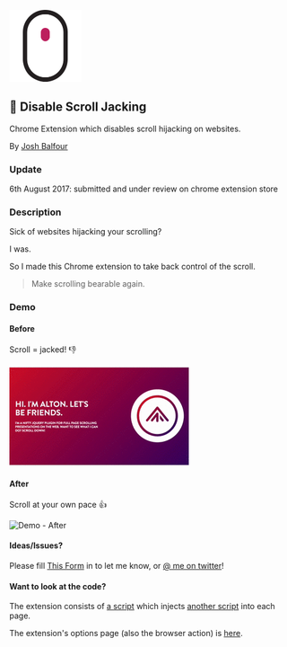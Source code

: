 ![Logo](extension/icons/icon128.png)

## 🚫 Disable Scroll Jacking

Chrome Extension which disables scroll hijacking on websites.

By [Josh Balfour](https://twitter.com/joshbal4)

### Update
6th August 2017: submitted and under review on chrome extension store

### Description

Sick of websites hijacking your scrolling? 

I was.

So I made this Chrome extension to take back control of the scroll.


> Make scrolling bearable again.


### Demo

#### Before
Scroll = jacked! 👎

![Demo - Before](assets/demo-before.gif)

#### After
Scroll at your own pace 👍

![Demo - After](assets/demo-after.gif)

#### Ideas/Issues?

Please fill [This Form](https://gitreports.com/issue/joshbalfour/disable-scroll-jacking?name=optional&email=optional@co.com) in to let me know, or [@ me on twitter](https://twitter.com/joshbal4)!

#### Want to look at the code?

The extension consists of [a script](extension/src/inject/injector.js) which injects [another script](extension/src/inject/injected.js) into each page.

The extension's options page (also the browser action) is [here](extension/src/options/index.html).